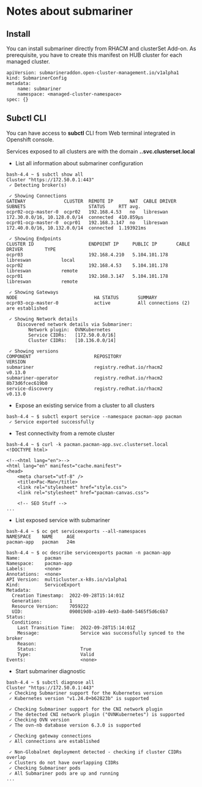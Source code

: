 # Notes about submariner

## Install

You can install submariner directly from RHACM and clusterSet Add-on. As prerequisite, you have to create this manifest on HUB cluster for each managed cluster.
```
apiVersion: submarineraddon.open-cluster-management.io/v1alpha1
kind: SubmarinerConfig
metadata:
    name: submariner
    namespace: <managed-cluster-namespace>
spec: {}
```

## Subctl CLI

You can have access to **subctl** CLI from Web terminal integrated in Openshift console.

Services exposed to all clusters are with the domain **<service-name>.<namespace>.svc.clusterset.local**

* List all information about submariner configuration
```
bash-4.4 ~ $ subctl show all
Cluster "https://172.50.0.1:443"
 ✓ Detecting broker(s)

 ✓ Showing Connections
GATEWAY              CLUSTER  REMOTE IP      NAT  CABLE DRIVER  SUBNETS                       STATUS     RTT avg.    
ocpr02-ocp-master-0  ocpr02   192.168.4.53   no   libreswan     172.30.0.0/16, 10.128.0.0/14  connected  410.859µs   
ocpr01-ocp-master-0  ocpr01   192.168.3.147  no   libreswan     172.40.0.0/16, 10.132.0.0/14  connected  1.193921ms  

 ✓ Showing Endpoints
CLUSTER ID                    ENDPOINT IP     PUBLIC IP       CABLE DRIVER        TYPE            
ocpr03                        192.168.4.210   5.104.101.178   libreswan           local           
ocpr02                        192.168.4.53    5.104.101.178   libreswan           remote          
ocpr01                        192.168.3.147   5.104.101.178   libreswan           remote          

 ✓ Showing Gateways
NODE                            HA STATUS       SUMMARY                         
ocpr03-ocp-master-0             active          All connections (2) are established

 ✓ Showing Network details
    Discovered network details via Submariner:
        Network plugin:  OVNKubernetes
        Service CIDRs:   [172.50.0.0/16]
        Cluster CIDRs:   [10.136.0.0/14]

 ✓ Showing versions
COMPONENT                       REPOSITORY                                            VERSION         
submariner                      registry.redhat.io/rhacm2                             v0.13.0         
submariner-operator             registry.redhat.io/rhacm2                             8b73d6fcec619b0 
service-discovery               registry.redhat.io/rhacm2                             v0.13.0
```

* Expose an existing service from a cluster to all clusters
```
bash-4.4 ~ $ subctl export service --namespace pacman-app pacman
 ✓ Service exported successfully
 ```

* Test connectivity from a remote cluster
```
bash-4.4 ~ $ curl -k pacman.pacman-app.svc.clusterset.local
<!DOCTYPE html>

<!--<html lang="en">-->
<html lang="en" manifest="cache.manifest">
<head>
    <meta charset="utf-8" />
    <title>Pac-Man</title>
    <link rel="stylesheet" href="style.css">
    <link rel="stylesheet" href="pacman-canvas.css">

    <!-- SEO Stuff -->
...
```  

* List exposed service with submariner
```
bash-4.4 ~ $ oc get serviceexports --all-namespaces   
NAMESPACE    NAME     AGE
pacman-app   pacman   24m

bash-4.4 ~ $ oc describe serviceexports pacman -n pacman-app
Name:         pacman
Namespace:    pacman-app
Labels:       <none>
Annotations:  <none>
API Version:  multicluster.x-k8s.io/v1alpha1
Kind:         ServiceExport
Metadata:
  Creation Timestamp:  2022-09-28T15:14:01Z
  Generation:          1
  Resource Version:    7059222
  UID:                 090019d0-a189-4e93-8a00-5465f5d6c6b7
Status:
  Conditions:
    Last Transition Time:  2022-09-28T15:14:01Z
    Message:               Service was successfully synced to the broker
    Reason:                
    Status:                True
    Type:                  Valid
Events:                    <none>
```

* Start submariner diagnostic
```
bash-4.4 ~ $ subctl diagnose all
Cluster "https://172.50.0.1:443"
 ✓ Checking Submariner support for the Kubernetes version
 ✓ Kubernetes version "v1.24.0+b62823b" is supported

 ✓ Checking Submariner support for the CNI network plugin
 ✓ The detected CNI network plugin ("OVNKubernetes") is supported
 ✓ Checking OVN version 
 ✓ The ovn-nb database version 6.3.0 is supported

 ✓ Checking gateway connections
 ✓ All connections are established

 ✓ Non-Globalnet deployment detected - checking if cluster CIDRs overlap
 ✓ Clusters do not have overlapping CIDRs
 ✓ Checking Submariner pods
 ✓ All Submariner pods are up and running
...
```